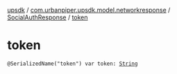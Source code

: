 [upsdk](../../index.md) / [com.urbanpiper.upsdk.model.networkresponse](../index.md) / [SocialAuthResponse](index.md) / [token](./token.md)

# token

`@SerializedName("token") var token: `[`String`](https://kotlinlang.org/api/latest/jvm/stdlib/kotlin/-string/index.html)